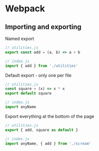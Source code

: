 # Webpack 

## Importing and exporting

Named export
```javascript
// utilities.js
export const add = (a, b) => a + b

// index.js
import { add } from './utilities'
```

Default export - only one per file
```javascript
// utilities.js
const square = (x) => x * x
export default square

// index.js
import anyName
```

Export everything at the bottom of the page
```javascript
// utilities.js
export { add, square as default }

// index.js
import anyName, { add } from './scream'
```